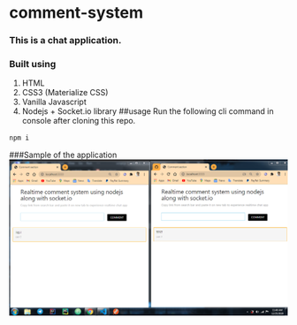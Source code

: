 # comment-system
### This is a chat application.
### Built using 
1. HTML
2. CSS3 (Materialize CSS)
3. Vanilla Javascript
4. Nodejs + Socket.io library
##usage
Run the following cli command in console after cloning this repo.
```javascript
npm i
```
###Sample of the application
![](images/sample.PNG)
